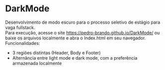# DarkMode
 Desenvolvimento de modo escuro para o processo seletivo de estágio para vaga fullstack.
<br>
Para execução, acesse o site https://pedro-brando.github.io/DarkMode/ ou baixe os arquivos localmente e abra o Index.html em seu navegador.
<br>
Funcionalidades:
-	3 regiões distintas (Header, Body e Footer)
- Alternância entre light mode e dark mode, com a preferência armazenada localmente
